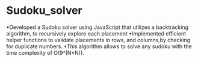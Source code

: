 # Sudoku_solver

•Developed a Sudoku solver using JavaScript that utilizes a backtracking algorithm, to recursively explore each placement
•Implemented efficient helper functions to validate placements in rows, and columns,by checking for duplicate numbers.
•This algorithm allows to solve any sudoku with the time complexity of O(9^(N*N)).
